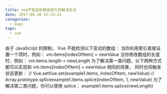 ```yaml
---
title: vue不能监听数组变化的解决办法
date: 2017-08-28 15:23:31
categories:
  - bugs
tags:
  - vue
---
```

由于 JavaScript 的限制， Vue 不能检测以下变动的数组：
当你利用索引直接设置一个项时，例如： vm.items[indexOfItem] = newValue
当你修改数组的长度时，例如： vm.items.length = newLength
为了解决第一类问题，以下两种方式都可以实现和 vm.items[indexOfItem] = newValue 相同的效果， 同时也将触发状态更新：
// Vue.setVue.set(example1.items, indexOfItem, newValue)
// Array.prototype.spliceexample1.items.splice(indexOfItem, 1, newValue)
为了解决第二类问题，你可以使用 splice：
example1.items.splice(newLength)
